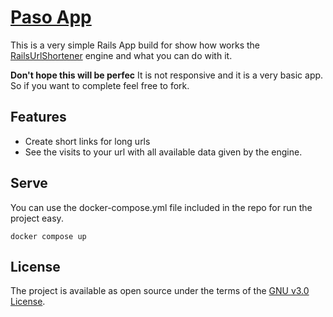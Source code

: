 # [Paso App](https://paso.fly.dev/)

This is a very simple Rails App build for show how works the [RailsUrlShortener](https://github.com/a-chacon/rails-url-shortener) engine and what you can do with it.

**Don't hope this will be perfec** It is not responsive and it is a very basic app. So if you want to complete feel free to fork.

## Features

-   Create short links for long urls
-   See the visits to your url with all available data given by the engine.

## Serve

You can use the docker-compose.yml file included in the repo for run the project easy.

```
docker compose up
```

## License

The project is available as open source under the terms of the [GNU v3.0 License](https://github.com/a-chacon/paso-app/blob/main/LICENSE).
